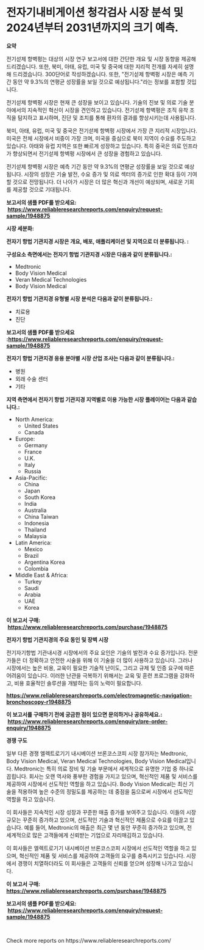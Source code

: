 <p><h1>전자기내비게이션 청각검사 시장 분석 및 2024년부터 2031년까지의 크기 예측.</h1></p><p><strong>요약</strong></p>
<p><p>전기섣제 항벽펑는 대상의 시장 연구 보고서에 대한 간단한 개요 및 시장 동향을 제공해 드리겠습니다. 또한, 북미, 아태, 유럽, 미국 및 중국에 대한 지리적 전개를 자세히 설명해 드리겠습니다. 300단어로 작성하겠습니다. 또한, "전기섣제 항벽펑 시장은 예측 기간 동안 약 9.3%의 연평균 성장률을 보일 것으로 예상됩니다."라는 정보를 포함할 것입니다.</p><p>전기섣제 항벽펑 시장은 현재 큰 성장을 보이고 있습니다. 기술의 진보 및 의료 기술 분야에서의 지속적인 혁신이 시장을 견인하고 있습니다. 전기섣제 항벽펑은 조직 유착 조직을 탐지하고 표시하며, 진단 및 조치를 통해 환자의 결과를 향상시키는데 사용됩니다.</p><p>북미, 아태, 유럽, 미국 및 중국은 전기섣제 항벽펑 시장에서 가장 큰 지리적 시장입니다. 미국은 전체 시장에서 비중이 가장 크며, 미국을 중심으로 북미 지역이 수요를 주도하고 있습니다. 아태와 유럽 지역은 또한 빠르게 성장하고 있습니다. 특히 중국은 의료 인프라가 향상되면서 전기섣제 항벽펑 시장에서 큰 성장을 경험하고 있습니다.</p><p>전기섣제 항벽펑 시장은 예측 기간 동안 약 9.3%의 연평균 성장률을 보일 것으로 예상됩니다. 시장의 성장은 기술 발전, 수요 증가 및 의료 섹터의 증가로 인한 확대 등이 기여할 것으로 전망됩니다. 더 나아가 시장은 더 많은 혁신과 개선이 예상되며, 새로운 기회를 제공할 것으로 기대됩니다.</p></p>
<p><strong>보고서의 샘플 PDF를 받으세요: &nbsp;<a href="https://www.reliableresearchreports.com/enquiry/request-sample/1948875">https://www.reliableresearchreports.com/enquiry/request-sample/1948875</a></strong></p>
<p><strong>시장 세분화:</strong></p>
<p><strong> 전자기 항법 기관지경 시장은 개요, 배포, 애플리케이션 및 지역으로 더 분류됩니다. :</strong></p>
<p><strong>구성요소 측면에서는 전자기 항법 기관지경 시장은 다음과 같이 분류됩니다.:</strong></p>
<p><ul><li>Medtronic</li><li>Body Vision Medical</li><li>Veran Medical Technologies</li><li>Body Vision Medical</li></ul></p>
<p><strong> 전자기 항법 기관지경 유형별 시장 분석은 다음과 같이 분류됩니다.:</strong></p>
<p><ul><li>치료용</li><li>진단</li></ul></p>
<p><strong>보고서의 샘플 PDF를 받으세요 :<a href="https://www.reliableresearchreports.com/enquiry/request-sample/1948875">https://www.reliableresearchreports.com/enquiry/request-sample/1948875</a></strong></p>
<p><strong> 전자기 항법 기관지경 응용 분야별 시장 산업 조사는 다음과 같이 분류됩니다.:</strong></p>
<p><ul><li>병원</li><li>외래 수술 센터</li><li>기타</li></ul></p>
<p><strong>지역 측면에서 전자기 항법 기관지경 지역별로 이용 가능한 시장 플레이어는 다음과 같습니다.:</strong></p>
<p><ul>
    <li>
        North America:
        <ul>
            <li>United States</li>
            <li>Canada</li>
        </ul>
    </li>
    <li>
        Europe:
        <ul>
            <li>Germany</li>
            <li>France</li>
            <li>U.K.</li>
            <li>Italy</li>
            <li>Russia</li>
        </ul>
    </li>
    <li>
        Asia-Pacific:
        <ul>
            <li>China</li>
            <li>Japan</li>
            <li>South Korea</li>
            <li>India</li>
            <li>Australia</li>
            <li>China Taiwan</li>
            <li>Indonesia</li>
            <li>Thailand</li>
            <li>Malaysia</li>
        </ul>
    </li>
    <li>
        Latin America:
        <ul>
            <li>Mexico</li>
            <li>Brazil</li>
            <li>Argentina Korea</li>
            <li>Colombia</li>
        </ul>
    </li>
    <li>
        Middle East & Africa:
        <ul>
            <li>Turkey</li>
            <li>Saudi</li>
            <li>Arabia</li>
            <li>UAE</li>
            <li>Korea</li>
        </ul>
    </li>
    </ul></p>
<p><strong>이 보고서 구매: &nbsp;<a href="https://www.reliableresearchreports.com/purchase/1948875">https://www.reliableresearchreports.com/purchase/1948875</a></strong></p>
<p><strong>전자기 항법 기관지경의 주요 동인 및 장벽 시장</strong></p>
<p><p>전기자기항법 기관내시경 시장에서의 주요 요인은 기술의 발전과 수요 증가입니다. 전문가들은 더 정확하고 안전한 시술을 위해 이 기술을 더 많이 사용하고 있습니다. 그러나 시장에서는 높은 비용, 교육이 필요한 기술적 난이도, 그리고 규제 및 인증 요구에 따른 어려움이 있습니다. 이러한 난관을 극복하기 위해서는 교육 및 훈련 프로그램을 강화하고, 비용 효율적인 솔루션을 개발하는 등의 노력이 필요합니다.</p></p>
<p><strong><a href="https://www.reliableresearchreports.com/electromagnetic-navigation-bronchoscopy-r1948875">https://www.reliableresearchreports.com/electromagnetic-navigation-bronchoscopy-r1948875</a></strong></p>
<p><strong>이 보고서를 구매하기 전에 궁금한 점이 있으면 문의하거나 공유하세요.: &nbsp;<a href="https://www.reliableresearchreports.com/enquiry/pre-order-enquiry/1948875">https://www.reliableresearchreports.com/enquiry/pre-order-enquiry/1948875</a></strong></p>
<p><strong>경쟁 구도</strong></p>
<p><p>일부 다른 경쟁 엘렉트로기기 내시베이션 브론코스코피 시장 참가자는 Medtronic, Body Vision Medical, Veran Medical Technologies, Body Vision Medical입니다. Medtronic는 특히 의료 장비 및 기술 부문에서 세계적으로 유명한 기업 중 하나로 꼽힙니다. 회사는 오랜 역사와 풍부한 경험을 가지고 있으며, 혁신적인 제품 및 서비스를 제공하여 시장에서 선도적인 역할을 하고 있습니다. Body Vision Medical는 최신 기술을 적용하여 높은 수준의 정밀도를 제공하는 데 중점을 둠으로써 시장에서 선도적인 역할을 하고 있습니다.</p><p>이 회사들은 지속적인 시장 성장과 꾸준한 매출 증가를 보여주고 있습니다. 이들의 시장규모는 꾸준히 증가하고 있으며, 선도적인 기술과 혁신적인 제품으로 수요를 이끌고 있습니다. 예를 들어, Medtronic의 매출은 최근 몇 년 동안 꾸준히 증가하고 있으며, 전 세계적으로 많은 고객들에게 신뢰받는 기업으로 자리매김하고 있습니다.</p><p>이 회사들은 엘렉트로기기 내시베이션 브론코스코피 시장에서 선도적인 역할을 하고 있으며, 혁신적인 제품 및 서비스를 제공하여 고객들의 요구를 충족시키고 있습니다. 시장에서 경쟁이 치열하더라도 이 회사들은 고객들의 신뢰를 얻으며 성장해 나가고 있습니다.</p></p>
<p><strong>이 보고서 구매: &nbsp; <a href="https://www.reliableresearchreports.com/purchase/1948875">https://www.reliableresearchreports.com/purchase/1948875</a></strong></p>
<p><strong>보고서의 샘플 PDF를 받으세요: &nbsp;<a href="https://www.reliableresearchreports.com/enquiry/request-sample/1948875">https://www.reliableresearchreports.com/enquiry/request-sample/1948875</a></strong><strong></strong></p>
<p>&nbsp;</p>
<p>Check more reports on https://www.reliableresearchreports.com/</p>